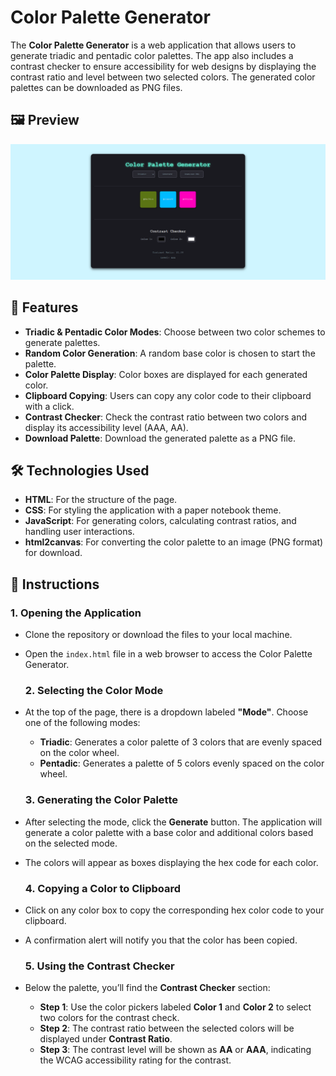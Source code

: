 # Color Palette Generator

The **Color Palette Generator** is a web application that allows users to generate triadic and pentadic color palettes. The app also includes a contrast checker to ensure accessibility for web designs by displaying the contrast ratio and level between two selected colors. The generated color palettes can be downloaded as PNG files.

## 🖼️ Preview
![Color Palette Generator Screenshot](colorpalette.png)  

## 🚀 Features
- **Triadic & Pentadic Color Modes**: Choose between two color schemes to generate palettes.
- **Random Color Generation**: A random base color is chosen to start the palette.
- **Color Palette Display**: Color boxes are displayed for each generated color.
- **Clipboard Copying**: Users can copy any color code to their clipboard with a click.
- **Contrast Checker**: Check the contrast ratio between two colors and display its accessibility level (AAA, AA).
- **Download Palette**: Download the generated palette as a PNG file.
  
## 🛠️ Technologies Used
- **HTML**: For the structure of the page.
- **CSS**: For styling the application with a paper notebook theme.
- **JavaScript**: For generating colors, calculating contrast ratios, and handling user interactions.
- **html2canvas**: For converting the color palette to an image (PNG format) for download.

## 📜 Instructions

  ### 1. **Opening the Application**
- Clone the repository or download the files to your local machine.
- Open the `index.html` file in a web browser to access the Color Palette Generator.

  ### 2. **Selecting the Color Mode**
- At the top of the page, there is a dropdown labeled **"Mode"**. Choose one of the following modes:
  - **Triadic**: Generates a color palette of 3 colors that are evenly spaced on the color wheel.
  - **Pentadic**: Generates a palette of 5 colors evenly spaced on the color wheel.

  ### 3. **Generating the Color Palette**
- After selecting the mode, click the **Generate** button. The application will generate a color palette with a base color and additional colors based on the selected mode.
- The colors will appear as boxes displaying the hex code for each color.

  ### 4. **Copying a Color to Clipboard**
- Click on any color box to copy the corresponding hex color code to your clipboard.
- A confirmation alert will notify you that the color has been copied.

  ### 5. **Using the Contrast Checker**
- Below the palette, you’ll find the **Contrast Checker** section:
  - **Step 1**: Use the color pickers labeled **Color 1** and **Color 2** to select two colors for the contrast check.
  - **Step 2**: The contrast ratio between the selected colors will be displayed under **Contrast Ratio**.
  - **Step 3**: The contrast level will be shown as **AA** or **AAA**, indicating the WCAG accessibility rating for the contrast.
